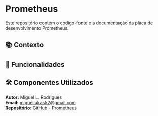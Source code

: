 # Prometheus

Este repositório contém o código-fonte e a documentação da placa de desenvolvimento Prometheus.

## 📚 Contexto

## 🚀 Funcionalidades

## 🛠️ Componentes Utilizados

**Autor:** Miguel L. Rodrigues  
**Email:** [miguellukas52@gmail.com](mailto:miguellukas52@gmail.com)  
**Repositório:** [GitHub - Prometheus](https://github.com/miguellrodrigues/prometheus)